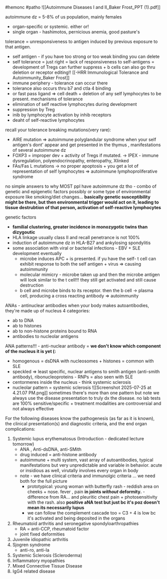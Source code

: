 #hemonc #patho 
![[Autoimmune Diseases I and II_Baker Frost_PPT (1).pdf]]

autoimmune dz = 5-8% of us population, mainly females 
- organ-specific or systemic. either or! 
- single organ - hashimotos, pernicious anemia, good pasture's 

tolerance = unresponsiveness to antigen induced by previous exposure to that antigen. 
- self antigen - if you have too strong or too weak binding you can delete 
- self tolerance = just right = lack of responsiveness to self-antigens = development of Tregs can further suppress + b cells can also go thru deletion or receptor editing!! [[-HRR Immunological Tolerance and Autoimmunity_Baker Frost]]
- immune periphery - tolerance can occur there
- tolerance also occurs thru b7 and ctla 4 binding 
- or fast pass ligand => cell death + deletion of any self lymphocytes to be present. 
mechanisms of tolerance
- elimination of self reactive lymphocytes during development
- suppression by Treg
- inib by lymphocyte activation by inhib receptors
- deaht of self-reactive lymphocytes 

recall your tolerance breaking mutations(very rare): 
- AIRE mutation => autoimmune polyglandular syndrome when your self antigen's dont' appear and get presented in the thymus , manifestations of several autoimmune dz
- FOXP3 = improper dev + activity of Tregs if mutated. -> IPEX - immune dysregulation, polyendocrinopathy, enteropathy, Xlinked 
- FAs/Fas L mutations -> no proper apoptosis + you get a lot of representation of self lymphocytes => autoimmune lymphoproliferative syndrome 

no simple answers to why MOST ppl have autoimmune dz tho - combo of genetic and epigenetic factors possibly 
or some type of environmental exposure like smoking/diet changes... **basically genetic susceptibility might be there, but then environmental trigger would act on it, leading to tissue destrubtion of that person, activation of self-reactive lymphocytes**

genetic factors
- **familial clustering, greater incidence in monozygotic twins than dizygoutic**
- HLA linkage usually class II and recall penetrance is not 100%
- induction of autoimmune dz in HLA-B27 and ankylosing spondylitis 
- some association with viral or bacterial infections
		- EBV + SLE development eventually 
	- microbe induces APC + is presented. if yu have the self- t cell can exhibit response to both the self antigen + virus => causing autoimmunity 
	- molecular mimicry - microbe taken up and then the microbe antigen will look similar to the t cell!!! they still get activated and still cause destruction 
	- b cell and microbe binds to its receptor. then the b cell -> plasma cell, producing a cross reacting antibody => autoimmunity 

ANAs - antinuclear antibodies 
when your body makes autoantibodies, they're made up of nucleus 
4 categories:
- ab to DNA
- ab to histones
- ab to non-histone proteins bound to RNA
- antibodies to nucleolar antigens 

ANA patterns!!! - anti-nuclear antibody = **we don't know which component of the nucleus it is yet (:**
- homogenous = dsDNA with nucleosomes + histones = common with SLE 
- speckled => least specific, nuclear antigens to smith antigen (anti-smith antibody), ribonucleoproteins - RNPs = also seen with SLE
- centormeres inside the nucleus - think systemic sclerosis 
- nucleolar pattern = systemic sclerosis 
![[Screenshot 2025-07-25 at 4.21.07 PM.png]]
sometimes there's more than one pattern but note we always use the disease presentation to truly dx the disease. no lab tests are 100% sensitive/specific + treatment modalities are controversial and not always effective

For the following diseases know the pathogenesis (as far as it is known), the clinical presentation(s) and diagnostic criteria, and the end organ complications: 
1. Systemic lupus erythematosus (Introduction - dedicated lecture tomorrow)  
	- ANA , Anti-dsDNA, anti-SMith
	- drug induced = anti-histone antibody 
	- autoimmune + multi system, vast array of autoantibodies, typical manifestations but very unpredictable and variable in behavior. acute or insidious as well, virutally involves every organ in body 
	- note - we have clinical criteria and immunolgic criteria ... we need both for the full picture
		- prototypical: young woman with butterfly rash - reddish area on cheeks + nose. fever , pain **in joints *without* deformity.** - difference from RA... and pleuritic chest pain   + photosensitivity with the rash. also **positive aNA test but just bc it's poz doesn't mean its necessarily lupus**
		- we can follow the complement cascade too = C3 + 4 is low bc it's activated and being deposited in the organs 
2. Rheumatoid arthritis and seronegative spondyloarthropathies 
	- RA = anti-CCP, rheumatoid factor 
	- joint fixed deformities 
3. Juvenile idiopathic arthritis 
4. Sjogren syndrome 
	- anti-ro, anti-la 
5. Systemic Sclerosis (Scleroderma)  
6. Inflammatory myopathies 
7. Mixed Connective Tissue Disease 
8. IgG4 related disease
